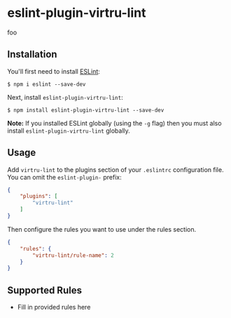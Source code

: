# eslint-plugin-virtru-lint

foo

## Installation

You'll first need to install [ESLint](http://eslint.org):

```
$ npm i eslint --save-dev
```

Next, install `eslint-plugin-virtru-lint`:

```
$ npm install eslint-plugin-virtru-lint --save-dev
```

**Note:** If you installed ESLint globally (using the `-g` flag) then you must also install `eslint-plugin-virtru-lint` globally.

## Usage

Add `virtru-lint` to the plugins section of your `.eslintrc` configuration file. You can omit the `eslint-plugin-` prefix:

```json
{
    "plugins": [
        "virtru-lint"
    ]
}
```


Then configure the rules you want to use under the rules section.

```json
{
    "rules": {
        "virtru-lint/rule-name": 2
    }
}
```

## Supported Rules

* Fill in provided rules here





